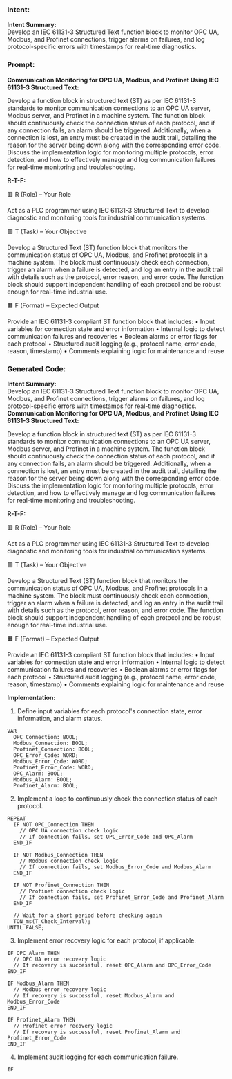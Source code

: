 ### Intent:
**Intent Summary:**  
Develop an IEC 61131-3 Structured Text function block to monitor OPC UA, Modbus, and Profinet connections, trigger alarms on failures, and log protocol-specific errors with timestamps for real-time diagnostics.

### Prompt:
**Communication Monitoring for OPC UA, Modbus, and Profinet Using IEC 61131-3 Structured Text:**

Develop a function block in structured text (ST) as per IEC 61131-3 standards to monitor communication connections to an OPC UA server, Modbus server, and Profinet in a machine system. The function block should continuously check the connection status of each protocol, and if any connection fails, an alarm should be triggered. Additionally, when a connection is lost, an entry must be created in the audit trail, detailing the reason for the server being down along with the corresponding error code. Discuss the implementation logic for monitoring multiple protocols, error detection, and how to effectively manage and log communication failures for real-time monitoring and troubleshooting.

**R-T-F:**

🟥 R (Role) – Your Role

Act as a PLC programmer using IEC 61131-3 Structured Text to develop diagnostic and monitoring tools for industrial communication systems.

🟩 T (Task) – Your Objective

Develop a Structured Text (ST) function block that monitors the communication status of OPC UA, Modbus, and Profinet protocols in a machine system. The block must continuously check each connection, trigger an alarm when a failure is detected, and log an entry in the audit trail with details such as the protocol, error reason, and error code. The function block should support independent handling of each protocol and be robust enough for real-time industrial use.

🟧 F (Format) – Expected Output

Provide an IEC 61131-3 compliant ST function block that includes:
	•	Input variables for connection state and error information
	•	Internal logic to detect communication failures and recoveries
	•	Boolean alarms or error flags for each protocol
	•	Structured audit logging (e.g., protocol name, error code, reason, timestamp)
	•	Comments explaining logic for maintenance and reuse

### Generated Code:
**Intent Summary:**  
Develop an IEC 61131-3 Structured Text function block to monitor OPC UA, Modbus, and Profinet connections, trigger alarms on failures, and log protocol-specific errors with timestamps for real-time diagnostics.
**Communication Monitoring for OPC UA, Modbus, and Profinet Using IEC 61131-3 Structured Text:**

Develop a function block in structured text (ST) as per IEC 61131-3 standards to monitor communication connections to an OPC UA server, Modbus server, and Profinet in a machine system. The function block should continuously check the connection status of each protocol, and if any connection fails, an alarm should be triggered. Additionally, when a connection is lost, an entry must be created in the audit trail, detailing the reason for the server being down along with the corresponding error code. Discuss the implementation logic for monitoring multiple protocols, error detection, and how to effectively manage and log communication failures for real-time monitoring and troubleshooting.

**R-T-F:**

🟥 R (Role) – Your Role

Act as a PLC programmer using IEC 61131-3 Structured Text to develop diagnostic and monitoring tools for industrial communication systems.

🟩 T (Task) – Your Objective

Develop a Structured Text (ST) function block that monitors the communication status of OPC UA, Modbus, and Profinet protocols in a machine system. The block must continuously check each connection, trigger an alarm when a failure is detected, and log an entry in the audit trail with details such as the protocol, error reason, and error code. The function block should support independent handling of each protocol and be robust enough for real-time industrial use.

🟧 F (Format) – Expected Output

Provide an IEC 61131-3 compliant ST function block that includes:
	•	Input variables for connection state and error information
	•	Internal logic to detect communication failures and recoveries
	•	Boolean alarms or error flags for each protocol
	•	Structured audit logging (e.g., protocol name, error code, reason, timestamp)
	•	Comments explaining logic for maintenance and reuse

**Implementation:**

1. Define input variables for each protocol's connection state, error information, and alarm status.

```st
VAR
  OPC_Connection: BOOL;
  Modbus_Connection: BOOL;
  Profinet_Connection: BOOL;
  OPC_Error_Code: WORD;
  Modbus_Error_Code: WORD;
  Profinet_Error_Code: WORD;
  OPC_Alarm: BOOL;
  Modbus_Alarm: BOOL;
  Profinet_Alarm: BOOL;
```

2. Implement a loop to continuously check the connection status of each protocol.

```st
REPEAT
  IF NOT OPC_Connection THEN
    // OPC UA connection check logic
    // If connection fails, set OPC_Error_Code and OPC_Alarm
  END_IF

  IF NOT Modbus_Connection THEN
    // Modbus connection check logic
    // If connection fails, set Modbus_Error_Code and Modbus_Alarm
  END_IF

  IF NOT Profinet_Connection THEN
    // Profinet connection check logic
    // If connection fails, set Profinet_Error_Code and Profinet_Alarm
  END_IF

  // Wait for a short period before checking again
  TON_ms(T_Check_Interval);
UNTIL FALSE;
```

3. Implement error recovery logic for each protocol, if applicable.

```st
IF OPC_Alarm THEN
  // OPC UA error recovery logic
  // If recovery is successful, reset OPC_Alarm and OPC_Error_Code
END_IF

IF Modbus_Alarm THEN
  // Modbus error recovery logic
  // If recovery is successful, reset Modbus_Alarm and Modbus_Error_Code
END_IF

IF Profinet_Alarm THEN
  // Profinet error recovery logic
  // If recovery is successful, reset Profinet_Alarm and Profinet_Error_Code
END_IF
```

4. Implement audit logging for each communication failure.

```st
IF

